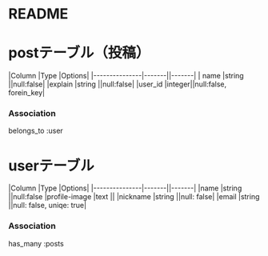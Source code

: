 # README

# postテーブル（投稿）
|Column         |Type   |Options|
|---------------|-------||-------|
| name          |string ||null:false|
|explain        |string ||null:false|
|user_id        |integer||null:false, forein_key|
### Association
belongs_to :user

# userテーブル
|Column         |Type   |Options|
|---------------|-------||-------|
|name           |string ||null:false
|profile-image  |text   ||
|nickname       |string ||null: false|
|email          |string ||null: false, uniqe: true|
### Association
has_many :posts



